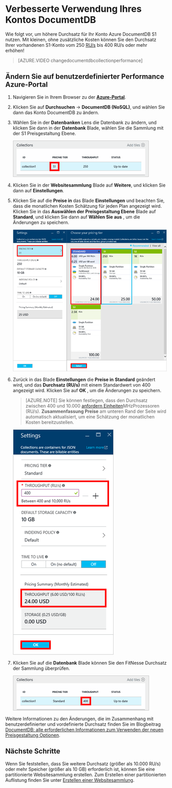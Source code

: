 <properties 
    pageTitle="Verbesserte Verwendung Ihres Kontos DocumentDB S1 | Microsoft Azure" 
    description="Nutzen Sie höhere Durchsatz in Ihr Konto DocumentDB S1, indem Sie einige einfache Änderungen im Portal Azure machen." 
    services="documentdb" 
    authors="mimig1" 
    manager="jhubbard" 
    editor="monicar" 
    documentationCenter=""/>

<tags 
    ms.service="documentdb" 
    ms.workload="data-services" 
    ms.tgt_pltfrm="na" 
    ms.devlang="na" 
    ms.topic="article" 
    ms.date="08/25/2016" 
    ms.author="mimig"/>

# <a name="supercharge-your-documentdb-account"></a>Verbesserte Verwendung Ihres Kontos DocumentDB

Wie folgt vor, um höhere Durchsatz für Ihr Konto Azure DocumentDB S1 nutzen. Mit kleinen, ohne zusätzliche Kosten können Sie den Durchsatz Ihrer vorhandenen S1-Konto vom 250 [RU/s](documentdb-request-units.md) bis 400 RU/s oder mehr erhöhen!  

> [AZURE.VIDEO changedocumentdbcollectionperformance]

## <a name="change-to-user-defined-performance-in-the-azure-portal"></a>Ändern Sie auf benutzerdefinierter Performance Azure-Portal

1. Navigieren Sie in Ihrem Browser zu der [**Azure-Portal**](https://portal.azure.com). 
2. Klicken Sie auf **Durchsuchen** -> **DocumentDB (NoSQL)**, und wählen Sie dann das Konto DocumentDB zu ändern.   
3. Wählen Sie in der **Datenbanken** Lens die Datenbank zu ändern, und klicken Sie dann in der **Datenbank** Blade, wählen Sie die Sammlung mit der S1 Preisgestaltung Ebene.

      ![Screenshot des Blades Datenbank mit einer Websitesammlung S1](./media/documentdb-supercharge-your-account/documentdb-change-performance-S1.png)

4. Klicken Sie in der **Websitesammlung** Blade auf **Weitere**, und klicken Sie dann auf **Einstellungen**.   
5. Klicken Sie auf die **Preise in** das Blade **Einstellungen** und beachten Sie, dass die monatlichen Kosten Schätzung für jeden Plan angezeigt wird. Klicken Sie in das **Auswählen der Preisgestaltung Ebene** Blade auf **Standard**, und klicken Sie dann auf **Wählen Sie aus** , um die Änderungen zu speichern.

      ![Screenshot der DocumentDB Einstellungen, und wählen Sie Ihre Preisgestaltung Ebene blades](./media/documentdb-supercharge-your-account/documentdb-change-performance.png)

6. Zurück in das Blade **Einstellungen** die **Preise in** **Standard** geändert wird, und das **Durchsatz (RU/s)** mit einem Standardwert von 400 angezeigt wird. Klicken Sie auf **OK** , um die Änderungen zu speichern. 

    > [AZURE.NOTE] Sie können festlegen, dass den Durchsatz zwischen 400 und 10.000 [anfordern Einheiten](../articles/documentdb/documentdb-request-units.md)MHzProzessoren (RU/s). **Zusammenfassung Preise** am unteren Rand der Seite wird automatisch aktualisiert, um eine Schätzung der monatlichen Kosten bereitzustellen.
    
    ![Screenshot des Blades Einstellungen mit Anzeige, wo der Durchsatzwert ändern](./media/documentdb-supercharge-your-account/documentdb-change-performance-set-thoughput.png)

8. Klicken Sie auf die **Datenbank** Blade können Sie den FitNesse Durchsatz der Sammlung überprüfen. 

    ![Screenshot des Blades mit geänderten Datenbank](./media/documentdb-supercharge-your-account/documentdb-change-performance-confirmation.png)

Weitere Informationen zu den Änderungen, die im Zusammenhang mit benutzerdefinierter und vordefinierte Durchsatz finden Sie im Blogbeitrag [DocumentDB: alle erforderlichen Informationen zum Verwenden der neuen Preisgestaltung Optionen](https://azure.microsoft.com/blog/documentdb-use-the-new-pricing-options-on-your-existing-collections/).

## <a name="next-steps"></a>Nächste Schritte

Wenn Sie feststellen, dass Sie weitere Durchsatz (größer als 10.000 RU/s) oder mehr Speicher (größer als 10 GB) erforderlich ist, können Sie eine partitionierte Websitesammlung erstellen. Zum Erstellen einer partitionierten Auflistung finden Sie unter [Erstellen einer Websitesammlung](documentdb-create-collection.md).